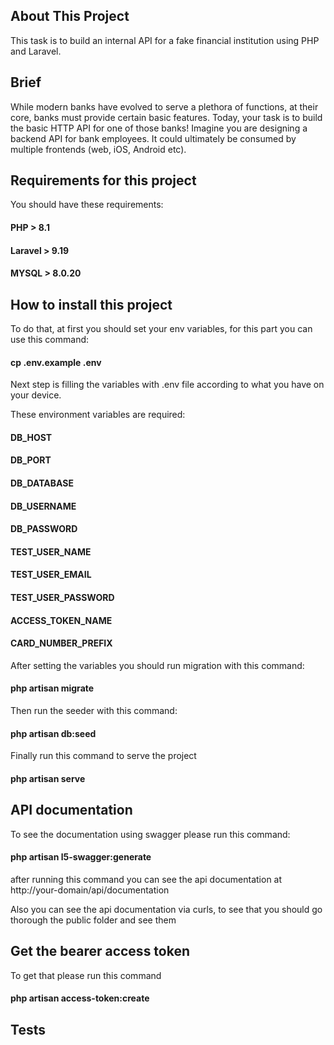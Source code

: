 ## About This Project

This task is to build an internal API for a fake financial institution using PHP and
Laravel.

## Brief

While modern banks have evolved to serve a plethora of functions, at their core, banks must
provide certain basic features. Today, your task is to build the basic HTTP API for one of
those banks! Imagine you are designing a backend API for bank employees. It could
ultimately be consumed by multiple frontends (web, iOS, Android etc).

## Requirements for this project
You should have these requirements:
#### PHP > 8.1
#### Laravel > 9.19
#### MYSQL > 8.0.20

## How to install this project

To do that, at first you should set your env variables,
for this part you can use this command:
#### cp .env.example .env

Next step is filling the variables with .env file according to
what you have on your device.

These environment variables are required:
#### DB_HOST
#### DB_PORT
#### DB_DATABASE
#### DB_USERNAME
#### DB_PASSWORD

#### TEST_USER_NAME
#### TEST_USER_EMAIL
#### TEST_USER_PASSWORD

#### ACCESS_TOKEN_NAME
#### CARD_NUMBER_PREFIX

After setting the variables you should run migration with this command: 
#### php artisan migrate

Then run the seeder with this command:
#### php artisan db:seed

Finally run this command to serve the project
#### php artisan serve

## API documentation
To see the documentation using swagger please run this command:
#### php artisan l5-swagger:generate
after running this command you can see the api documentation at http://your-domain/api/documentation

Also you can see the api documentation via curls, to see that you should go thorough the public folder and see them

## Get the bearer access token
To get that please run this command
#### php artisan access-token:create

## Tests
